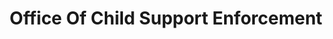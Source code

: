 ---
# This topic lives at
# https://digital.gov/topics/office-of-child-support-enforcement

# Topic Title
title: "Office Of Child Support Enforcement"

# description — keep it short and clear
# summary: ""

# Weight
weight: 1

# For more information on managing topics,
# see https://github.com/GSA/digitalgov.gov/wiki/topics
---